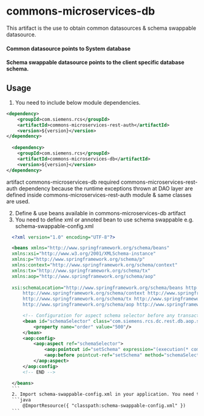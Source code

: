 # commons-microservices-db
This artifact is the use to obtain common datasources & schema swappable datasource.

#### Common datasource points to System database
#### Schema swappable datasource points to the client specific database schema.

## Usage

1. You need to include below module dependencies.

```xml
<dependency>
	<groupId>com.siemens.rcs</groupId>
	<artifactId>commons-microservices-rest-auth</artifactId>
	<version>${version}</version>
</dependency>
  
  <dependency>
	<groupId>com.siemens.rcs</groupId>
	<artifactId>commons-microservices-db</artifactId>
	<version>${version}</version>
</dependency>
```
artifact commons-microservices-db required commons-microservices-rest-auth dependency because the runtime exceptions thrown at DAO layer are defined inside commons-microservices-rest-auth module
& same classes are used.

2. Define & use beans available in commons-microservices-db artifact
  1. You need to define xml or annoted bean to use schema swappable
  e.g. schema-swappable-config.xml

  ```xml
  	<?xml version="1.0" encoding="UTF-8"?>

	<beans xmlns="http://www.springframework.org/schema/beans"
    xmlns:xsi="http://www.w3.org/2001/XMLSchema-instance"
    xmlns:p="http://www.springframework.org/schema/p" 
    xmlns:context="http://www.springframework.org/schema/context"
    xmlns:tx="http://www.springframework.org/schema/tx" 
    xmlns:aop="http://www.springframework.org/schema/aop" 
    
    xsi:schemaLocation="http://www.springframework.org/schema/beans http://www.springframework.org/schema/beans/spring-beans-4.0.xsd
        http://www.springframework.org/schema/context http://www.springframework.org/schema/context/spring-context-4.0.xsd
        http://www.springframework.org/schema/tx http://www.springframework.org/schema/tx/spring-tx-4.0.xsd 
        http://www.springframework.org/schema/aop http://www.springframework.org/schema/aop/spring-aop-4.0.xsd">

		<!-- Configuration for aspect schema selector before any transaction starts -->
		<bean id="schemaSelector" class="com.siemens.rcs.dc.rest.db.aop.schemaselector.SchemaSelectorAspect">
			<property name="order" value="500"/>
		</bean>
		<aop:config>
			<aop:aspect ref="schemaSelector">
				<aop:pointcut id="setSchema" expression="(execution(* com.siemens.rcs.dc.*.dao.impl.*.*(..))) and @annotation(com.siemens.rcs.dc.rest.db.aop.schemaselector.SchemaSelector)"/>
				<aop:before pointcut-ref="setSchema" method="schemaSelectorMethod"/>
			</aop:aspect>		
		</aop:config>
		<!-- END -->

	</beans>
	```
    2. Import schema-swappable-config.xml in your application. You need to include this xml file in classpath.
	```java
		@ImportResource({ "classpath:schema-swappable-config.xml" })
	```
